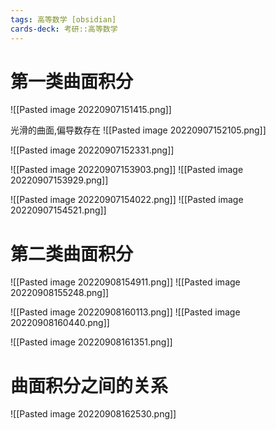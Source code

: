 ```yaml
---
tags: 高等数学 [obsidian]
cards-deck: 考研::高等数学
---
```


# 第一类曲面积分
![[Pasted image 20220907151415.png]]

光滑的曲面,偏导数存在
![[Pasted image 20220907152105.png]]

![[Pasted image 20220907152331.png]]


![[Pasted image 20220907153903.png]]
![[Pasted image 20220907153929.png]]

![[Pasted image 20220907154022.png]]
![[Pasted image 20220907154521.png]]

# 第二类曲面积分

![[Pasted image 20220908154911.png]]
![[Pasted image 20220908155248.png]]

![[Pasted image 20220908160113.png]]
![[Pasted image 20220908160440.png]]

![[Pasted image 20220908161351.png]]

# 曲面积分之间的关系
![[Pasted image 20220908162530.png]]
